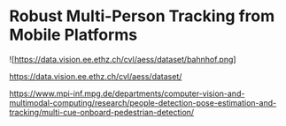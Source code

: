 # Robust Multi-Person Tracking from Mobile Platforms

![https://data.vision.ee.ethz.ch/cvl/aess/dataset/bahnhof.png]

https://data.vision.ee.ethz.ch/cvl/aess/dataset/

https://www.mpi-inf.mpg.de/departments/computer-vision-and-multimodal-computing/research/people-detection-pose-estimation-and-tracking/multi-cue-onboard-pedestrian-detection/

